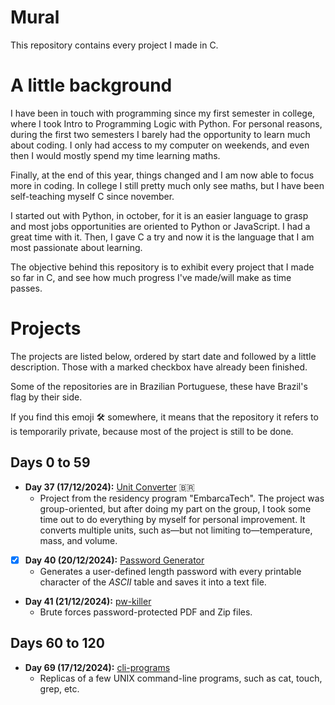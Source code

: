 # Mural
This repository contains every project I made in C.

# A little background

I have been in touch with programming since my first semester in college, where I took Intro to Programming Logic with Python. For personal reasons, during the first two semesters I barely had the opportunity to learn much about coding. I only had access to my computer on weekends, and even then I would mostly spend my time learning maths.

Finally, at the end of this year, things changed and I am now able to focus more in coding. In college I still pretty much only see maths, but I have been self-teaching myself C since november.

I started out with Python, in october, for it is an easier language to grasp and most jobs opportunities are oriented to Python or JavaScript. I had a great time with it. Then, I gave C a try and now it is the language that I am most passionate about learning.

The objective behind this repository is to exhibit every project that I made so far in C, and see how much progress I've made/will make as time passes.

# Projects

The projects are listed below, ordered by start date and followed by a little description. Those with a marked checkbox have already been finished.

Some of the repositories are in Brazilian Portuguese, these have Brazil's flag by their side.

If you find this emoji 🛠️ somewhere, it means that the repository it refers to is temporarily private, because most of the project is still to be done.

## Days 0 to 59
* <b>Day 37 (17/12/2024):</b> <a href="https://github.com/realBruno/conversor-unidades-embarcatech">Unit Converter</a> 🇧🇷
    * Project from the residency program "EmbarcaTech". The project was group-oriented, but after doing my part on the group, I took some time out to do everything by myself for personal improvement. It converts multiple units, such as—but not limiting to—temperature, mass, and volume.

* [x] <b>Day 40 (20/12/2024):</b> <a href="https://github.com/realBruno/password-generator">Password Generator</a>
    * Generates a user-defined length password with every printable character of the _ASCII_ table and saves it into a text file.

* <b>Day 41 (21/12/2024):</b> <a href="https://github.com/realBruno/pw-killer">pw-killer</a>
    * Brute forces password-protected PDF and Zip files.
## Days 60 to 120
* <b>Day 69 (17/12/2024):</b> <a href="https://github.com/realBruno/cli-programs">cli-programs</a>
    *  Replicas of a few UNIX command-line programs, such as cat, touch, grep, etc. 
